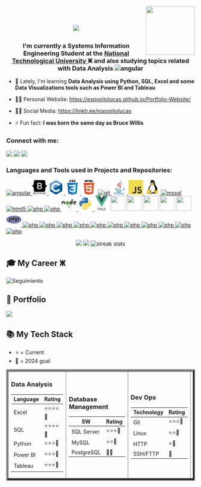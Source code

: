 <img align='right' src="https://media2.giphy.com/media/v1.Y2lkPTc5MGI3NjExMGJlNzk2YzQyY2I3MTZkYTg2ZjZkNTc0ZDE1MGJkN2UxNDY2MjNhYyZjdD1z/ZcufRAqudIYpZXkoPG/giphy.gif" width="130" height="130">

<!--- <h1 align="center">Hi 👋, I'm Lucas </h1>--->

<h1 align="center">
    <img src="https://readme-typing-svg.herokuapp.com?font=Righteouse&size=55&duration=4000&color=A91B3D&center=true&vCenter=true&width=500&height=70&lines=Hi+There!+👋;+I'm+Lucas!;" />
</h1>


<h3 align="center">I'm currently a Systems Information Engineering Student at the <a href="https://www.frba.utn.edu.ar/" target="_blank" > National Technological University </a> ⵥ and also studying topics related with Data Analysis  <img src="https://cdn-icons-png.flaticon.com/512/2782/2782163.png" alt="angular" width="30" height="30"/> </a> </h3>

- 🌱 Lately, I'm learning **Data Analysis using Python, SQL, Excel and some Data Visualizations tools such as Power BI and Tableau**

- 👨‍💻 Personal Website: https://espositolucas.github.io/Portfolio-Website/

- 🙋‍♂️ Social Media: https://linktr.ee/espositolucas

- ⚡ Fun fact: **I was born the same day as Bruce Willis**

<h3 align="left">Connect with me:</h3>
<a href="https://github.com/EspositoLucas"><img src="https://img.shields.io/badge/-EspositoLucas-black?style=flat&labelColor=black&logo=github&logoColor=white"/></a>
  <a href="https://www.linkedin.com/in/lucas-esposito-tejerina/"><img src="https://img.shields.io/badge/-Lucas%20Espósito Tejerina%20-0077B5?style=flat&logo=Linkedin&logoColor=white"/></a>
  <a href="https://mail.google.com/mail/?view=cm&fs=1&tf=1&to=espositolucas2002@gmail.com"><img src="https://img.shields.io/badge/-espositolucas2002@gmail.com-D14836?style=flat&logo=Gmail&logoColor=white"/></a>
  </p>

<h3 align="left">Languages and Tools used in Projects and Repositories:</h3>
<p align="left"> <a href="https://angular.io" target="_blank" rel="noreferrer"> <img src="https://angular.io/assets/images/logos/angular/angular.svg" alt="angular" width="40" height="40"/> </a> <a href="https://getbootstrap.com" target="_blank" rel="noreferrer"> <img src="https://raw.githubusercontent.com/devicons/devicon/master/icons/bootstrap/bootstrap-plain-wordmark.svg" alt="bootstrap" width="40" height="40"/> </a> <a href="https://www.cprogramming.com/" target="_blank" rel="noreferrer"> <img src="https://raw.githubusercontent.com/devicons/devicon/master/icons/c/c-original.svg" alt="c" width="40" height="40"/> </a> <a href="https://www.w3schools.com/css/" target="_blank" rel="noreferrer"> <img src="https://raw.githubusercontent.com/devicons/devicon/master/icons/css3/css3-original-wordmark.svg" alt="css3" width="40" height="40"/> </a> 
<a href="https://www.w3.org/html/" target="_blank" rel="noreferrer"> <img src="https://raw.githubusercontent.com/devicons/devicon/master/icons/html5/html5-original-wordmark.svg" alt="html5" width="40" height="40"/> </a> 
<a href="https://git-scm.com/" target="_blank" rel="noreferrer"> <img src="https://www.vectorlogo.zone/logos/git-scm/git-scm-icon.svg" alt="git" width="40" height="40"/> </a> 
<a href="https://www.java.com" target="_blank" rel="noreferrer"> <img src="https://raw.githubusercontent.com/devicons/devicon/master/icons/java/java-original.svg" alt="java" width="40" height="40"/> </a> <a href="https://developer.mozilla.org/en-US/docs/Web/JavaScript" target="_blank" rel="noreferrer"> <img src="https://raw.githubusercontent.com/devicons/devicon/master/icons/javascript/javascript-original.svg" alt="javascript" width="40" height="40"/> </a> <a href="https://www.linux.org/" target="_blank" rel="noreferrer"> <img src="https://raw.githubusercontent.com/devicons/devicon/master/icons/linux/linux-original.svg" alt="linux" width="40" height="40"/> </a> <a href="https://www.microsoft.com/en-us/sql-server" target="_blank" rel="noreferrer"> <img src="https://www.svgrepo.com/show/303229/microsoft-sql-server-logo.svg" alt="mssql" width="40" height="40"/> </a> 
<a href="https://www.mysql.com/" target="_blank" rel="noreferrer"> <img src="https://1000logos.net/wp-content/uploads/2020/08/MySQL-Logo.png" alt="html5" width="40" height="40"/> </a> 
  <a href="https://www.postgresql.org/" target="_blank" rel="noreferrer"> <img src="https://cdn.icon-icons.com/icons2/2415/PNG/512/postgresql_original_wordmark_logo_icon_146392.png" alt="php" width="60" height="40"/> </a>  
    <a href="https://www.sqlite.org/index.html" target="_blank" rel="noreferrer"> <img src="https://upload.wikimedia.org/wikipedia/commons/thumb/3/38/SQLite370.svg/2560px-SQLite370.svg.png" alt="php" width="60" height="40"/> </a>  
<a href="https://nodejs.org" target="_blank" rel="noreferrer"> <img src="https://raw.githubusercontent.com/devicons/devicon/master/icons/nodejs/nodejs-original-wordmark.svg" alt="nodejs" width="40" height="40"/> </a> <a href="https://www.python.org" target="_blank" rel="noreferrer"> <img src="https://raw.githubusercontent.com/devicons/devicon/master/icons/python/python-original.svg" alt="python" width="40" height="40"/> </a> <a href="https://vuejs.org/" target="_blank" rel="noreferrer"> <img src="https://raw.githubusercontent.com/devicons/devicon/master/icons/vuejs/vuejs-original-wordmark.svg" alt="vuejs" width="40" height="40"/></a>
<a href="https://www.w3schools.com/EXCEL/index.php" target="_blank" rel="noreferrer"> <img src="https://img.icons8.com/fluency/512/microsoft-excel-2019.png" width="40" height="40"/></a>
 <a href="https://www.w3schools.blog/powerpoint-tutorial" target="_blank" rel="noreferrer"> <img src="https://cdn-icons-png.flaticon.com/512/281/281761.png" width="40" height="40"/></a>
    <a href="https://www.w3schools.com/googlesheets/" target="_blank" rel="noreferrer"> <img src="https://upload.wikimedia.org/wikipedia/commons/thumb/0/0d/Microsoft_Office_PowerPoint_%282019%E2%80%93present%29.svg/512px-Microsoft_Office_PowerPoint_%282019%E2%80%93present%29.svg.png?20210821050414" width="40" height="40"/></a> 
  <a href="https://public.tableau.com/app/profile/lucas.esposito3223/" target="_blank" rel="noreferrer"> <img src="https://img.icons8.com/color/512/tableau-software.png" width="40" height="40"/></a>
  <a href="https://app.powerbi.com/links/m7e47s5vo1?ctid=a6fe1b1e-97b7-422d-b1bc-e37254398663&pbi_source=linkShare" target="_blank" rel="noreferrer"> <img src="https://img.icons8.com/color/512/power-bi.png" width="40" height="40"/></a>
  <a href="https://www.php.net" target="_blank" rel="noreferrer"> <img src="https://raw.githubusercontent.com/devicons/devicon/master/icons/php/php-original.svg" alt="php" width="40" height="40"/> </a>
   <a href="https://jupyter.org/" target="_blank" rel="noreferrer"> <img src="https://cdn.icon-icons.com/icons2/2667/PNG/512/jupyter_app_icon_161280.png" alt="php" width="40" height="40"/> </a>
   <a href="https://pandas.pydata.org/" target="_blank" rel="noreferrer"> <img src="https://upload.wikimedia.org/wikipedia/commons/thumb/e/ed/Pandas_logo.svg/512px-Pandas_logo.svg.png?20200209204934" alt="php" width="80" height="40"/> </a>
  <a href="https://numpy.org/" target="_blank" rel="noreferrer"> <img src="https://cdn.icon-icons.com/icons2/2699/PNG/512/numpy_logo_icon_168073.png" alt="php" width="80" height="40"/> </a>
    <a href="https://matplotlib.org/" target="_blank" rel="noreferrer"> <img src="https://matplotlib.org/stable/_images/sphx_glr_logos2_003.png" alt="php" width="90" height="40"/> </a>
  <a href="https://scipy.org/" target="_blank" rel="noreferrer"> <img src="https://upload.wikimedia.org/wikipedia/commons/thumb/b/b2/SCIPY_2.svg/512px-SCIPY_2.svg.png?20200904111722" alt="php" width="40" height="40"/> </a>
   <a href="https://www.swift.org/getting-started/" target="_blank" rel="noreferrer"> <img src="https://cdn-icons-png.flaticon.com/128/732/732250.png" alt="php" width="40" height="40"/> </a>
  <a href="https://developer.android.com/studio/install" target="_blank" rel="noreferrer"> <img src="https://img.icons8.com/color/256/android-studio--v2.png" alt="php" width="40" height="40"/> </a>
  <a href="https://www.typescriptlang.org/" target="_blank" rel="noreferrer"> <img src="https://img.icons8.com/color/256/typescript.png" alt="php" width="40" height="40"/> </a>
  <a href="https://handlebarsjs.com/" target="_blank" rel="noreferrer"> <img src="https://handlebarsjs.com/images/handlebars_logo.png" alt="php" width="40" height="40"/> </a>
   <a href="https://streamlit.io/" target="_blank" rel="noreferrer"> <img src="https://fndomariano.github.io/images/2020-12-23/streamlit.png" alt="php" width="60" height="40"/> </a>
   <a href="https://seaborn.pydata.org/" target="_blank" rel="noreferrer"> <img src="https://seaborn.pydata.org/_images/logo-tall-lightbg.svg" alt="php" width="60" height="40"/> </a>


</p>

<p align="center">
  <img width="46%" src="https://github-readme-stats.vercel.app/api?username=EspositoLucas&show_icons=true&bg_color=0d1117&theme=github_dark&include_all_commits=true&count_private=true"/>
  <img width="34%" src="https://github-readme-stats.vercel.app/api/top-langs/?username=EspositoLucas&layout=compact&langs_count=8&theme=github_dark"/>
  <img width="50%" src="https://github-readme-streak-stats-salesp07.vercel.app/?user=EspositoLucas&count_private=true&theme=git-dark&border_radius=10" alt="streak stats"/>  
  </p>


<!--  <div align="left">
  <h2>🐍 My Contributions 🐍</h2>
  <br>
  <img alt="snake eating my contributions" src="https://raw.githubusercontent.com/salesp07/salesp07/output/github-contribution-grid-snake.svg" />
  
  <br/><br/><br/> 
</div> -->

  
## 🎓 My Career ⵥ

![Seguimiento](https://github.com/EspositoLucas/EspositoLucas/assets/79590470/2fd02204-a20a-4c72-a4a8-50126407fcab)


## 💼 Portfolio

<p>

<!-- <a href = "https://espositolucas.github.io/Portfolio-Website/">  <img width="100%" src="https://github.com/EspositoLucas/EspositoLucas/assets/79590470/9b7fa0ab-9525-4a5a-a8d8-9866d6fd7829"/> </a>
</p>

<p> 

<a href = "https://espositolucas.github.io/Portfolio-Website/" target = "_blank">  ![Screenshot 2024-01-27 at 19 59 40](https://github.com/EspositoLucas/EspositoLucas/assets/79590470/8ec8029b-2f1f-458a-a67e-e821cfae0a3d)</a>
</p>


[![Portfolio Video](https://espositolucas.github.io/Portfolio-Website/)](https://github.com/EspositoLucas/EspositoLucas/assets/79590470/173f8c80-573b-4848-9647-ae19f2a40fbd)

-->

<a href = "https://espositolucas.github.io/Portfolio-Website/">  <img width="100%" src="https://github.com/EspositoLucas/EspositoLucas/assets/79590470/0661e1a2-5d27-42b7-a436-fe5d0dd81d24"/> </a>
</p>

## 📚 My Tech Stack

- ⭐ = Current
- 🎯 = 2024 goal


<table border = 5 >
  <tr>
    <td>
  
### Data Analysis

| Language   | Rating |
| ---------- | ---------|
| Excel     | ⭐⭐⭐⭐🎯|
| SQL       | ⭐⭐⭐⭐🎯|
| Python    | ⭐⭐⭐🎯|
| Power BI  | ⭐⭐⭐🎯|
| Tableau   | ⭐⭐⭐🎯 |

</td>

 <td>
  
### Database Management

| SW       |  Rating   |   
| -----------| ---------- | 
| SQL Server | ⭐⭐⭐🎯| 
| MySQL     | ⭐⭐🎯 |    
| PostgreSQL | 🎯🎯  |

</td>

 <td>
  
### Dev Ops

| Technology |  Rating   |   
| -----------| ---------- | 
| Git |⭐⭐⭐🎯| 
| Linux |⭐⭐🎯 |    
| HTTP |⭐🎯|
| SSH/FTTP|🎯|

</td>

 <td>
  
### Distributed Computing

| Framework   |  Rating   |   
| -----------| ---------- | 
| MapReduce |🎯🎯| 
| Hadoop    |🎯 |    
| HDFS | 🎯|

</td>

 <td>
  
### Cloud Computing

| Platform   |  Rating   |   
| -----------| ---------- | 
| AWS |🎯🎯| 
| GCP    |🎯🎯 |    
| Azure | 🎯|

</td>

 <td>
  
### Data Processing

| Engine   |  Rating   |   
| -----------| ---------- | 
| Spark |🎯🎯🎯| 
| Kafka |🎯🎯 |    
| Flink |🎯|
| AWS Kinesis | 🎯|

</td>

 <td>
  
### Data Pipelining

| Workflow   |  Rating   |   
| -----------| ---------- | 
| Apache Airflow|🎯🎯🎯| 
| Apache NiFi |🎯🎯 |    
| Astronomous |🎯|

</td>

 <td>
  
### Storage

| Service   |  Rating   |   
| -----------| ---------- | 
| AWS S3|🎯🎯| 
| GCS |🎯🎯 |    

</td>

 <td>
  
### Data Warehouse

| SW |  Rating   |   
| -----------| ---------- | 
| Apache Hive |🎯🎯🎯| 
| Snowflake|🎯🎯 |    
| Amazon Redshift |🎯|
| Google Big Query | 🎯|

</td>

</tr>
</table>




